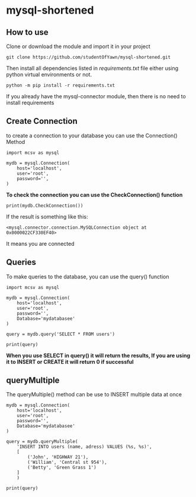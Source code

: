 # mysql-shortened


## How to use

Clone or download the module and import it in your project

```
git clone https://github.com/studentOfYawn/mysql-shortened.git
```

Then install all dependencies listed in _requirements.txt_ file either using python virtual environments or not.

```
python -m pip install -r requirements.txt
```

If you already have the mysql-connector module, then there is no need to install requirements

## Create Connection

to create a connection to your database
you can use the Connection() Method

```
import mcsv as mysql

mydb = mysql.Connection(
    host='localhost',
    user='root',
    password='',
)
```

**To check the connection you can use the CheckConnection() function**
```
print(mydb.CheckConnection())
```
If the result is something like this:
```
<mysql.connector.connection.MySQLConnection object at 0x0000022CF330EF40>
```
It means you are connected


## Queries
To make queries to the database, you can use the query() function
```
import mcsv as mysql

mydb = mysql.Connection(
    host='localhost',
    user='root',
    password='',
    Database='mydatabasee'
)

query = mydb.query('SELECT * FROM users')

print(query)

```
**When you use SELECT in query() it will return the results, If you are using it to INSERT or CREATE it will return 0 if successful**

## queryMultiple
The queryMultiple() method can be use to INSERT multiple data at once
```
mydb = mysql.Connection(
    host='localhost',
    user='root',
    password='',
    Database='mydatabasee'
)

query = mydb.queryMultiple(
    'INSERT INTO users (name, adress) VALUES (%s, %s)',
    [
        ('John', 'HIGHWAY 21'),
        ('William', 'Central st 954'),
        ('Betty', 'Green Grass 1')
    ]
    )

print(query)
```
